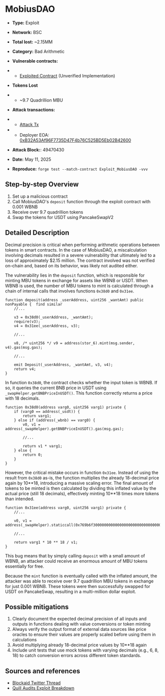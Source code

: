 # MobiusDAO

- **Type:** Exploit
- **Network:** BSC
- **Total lost:** ~2.15MM
- **Category:** Bad Arithmetic
- **Vulnerable contracts:**
- - [Exploited Contract](https://bscscan.com/address/0x95e92b09b89cf31fa9f1eca4109a85f88eb08531) (Unverified Implementation)
- **Tokens Lost**
- - ~9.7 Quadrillion MBU

- **Attack transactions:**
- - [Attack Tx](https://bscscan.com/tx/0x2a65254b41b42f39331a0bcc9f893518d6b106e80d9a476b8ca3816325f4a150)

- - Deployer EOA: [0xB32A53Af96F7735D47F4b76C525BD5Eb02B42600](https://bscscan.com/address/0xB32A53Af96F7735D47F4b76C525BD5Eb02B42600)

- **Attack Block:**: 49470430
- **Date:** May 11, 2025
- **Reproduce:** `forge test --match-contract Exploit_MobiusDAO -vvv`

## Step-by-step Overview

1. Set up a malicious contract
2. Call MobiusDAO's `deposit` function through the exploit contract with 0.001 WBNB
3. Receive over 9.7 quadrillion tokens
4. Swap the tokens for USDT using PancakeSwapV2

## Detailed Description

Decimal precision is critical when performing arithmetic operations between tokens in smart contracts. In the case of MobiusDAO, a miscalculation involving decimals resulted in a severe vulnerability that ultimately led to a loss of approximately $2.15 million. The contract involved was not verified on-chain and, based on its behavior, was likely not audited either.

The vulnerability lies in the `deposit` function, which is responsible for minting MBU tokens in exchange for assets like WBNB or USDT. When WBNB is used, the number of MBU tokens to mint is calculated through a chain of internal calls that involves functions `0x38d0` and `0x31ee`.

```solidity
function deposit(address _userAddress, uint256 _wantAmt) public nonPayable {  find similar
    //...

    v3 = 0x38d0(_userAddress, _wantAmt);
    require(v3);
    v4 = 0x31ee(_userAddress, v3);
    
    //...

    v8, /* uint256 */ v9 = address(stor_6).mint(msg.sender, v4).gas(msg.gas);
   
    //...

    emit Deposit(_userAddress, _wantAmt, v3, v4);
    return v4;
}
```

In function `0x38d0`, the contract checks whether the input token is WBNB. If so, it queries the current BNB price in USDT using `_swapHelper.getBNBPriceInUSDT()`. This function correctly returns a price with 18 decimals.

```solidity
function 0x38d0(address varg0, uint256 varg1) private { 
    if (varg0 == address(_usdt)) {
        return varg1;
    } else if (address(_wbnb) == varg0) {
        v0, v1 = address(_swapHelper).getBNBPriceInUSDT().gas(msg.gas);
        
        //...

        return v1 * varg1;
    } else {
        return 0;
    }
}
```

However, the critical mistake occurs in function `0x31ee`. Instead of using the result from `0x38d0` as-is, the function multiplies the already 18-decimal price again by 10\*\*18, introducing a massive scaling error. The final amount of tokens to be minted is then calculated by dividing this inflated value by the actual price (still 18 decimals), effectively minting 10\*\*18 times more tokens than intended.

```solidity
function 0x31ee(address varg0, uint256 varg1) private { 
    //...
    
    v0, v1 = address(_swapHelper).staticcall(0x769b6f3000000000000000000000000000000000000000000000000000000000).gas(msg.gas);
    
    //...

    return varg1 * 10 ** 18 / v1;
}
```

This bug means that by simply calling `deposit` with a small amount of WBNB, an attacker could receive an enormous amount of MBU tokens essentially for free.

Because the `mint` function is eventually called with the inflated amount, the attacker was able to receive over 9.7 quadrillion MBU tokens in exchange for just 0.001 WBNB. These tokens were then successfully swapped for USDT on PancakeSwap, resulting in a multi-million dollar exploit.

## Possible mitigations

1. Clearly document the expected decimal precision of all inputs and outputs in functions dealing with value conversions or token minting
2. Always verify the output format of external data sources like price oracles to ensure their values are properly scaled before using them in calculations
3. Avoid multiplying already 18-decimal price values by 10**18 again
4. Include unit tests that use mock tokens with varying decimals (e.g., 6, 8, 18) to catch conversion errors across different token standards.

## Sources and references

- [Blockaid Twitter Thread](https://x.com/blockaid_/status/1921476644092452922)
- [Quill Audits Exploit Breakdown](https://www.quillaudits.com/blog/hack-analysis/mobius-token-exploit-breakdown)


